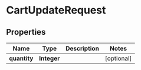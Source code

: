 

# CartUpdateRequest

## Properties

Name | Type | Description | Notes
------------ | ------------- | ------------- | -------------
**quantity** | **Integer** |  |  [optional]



